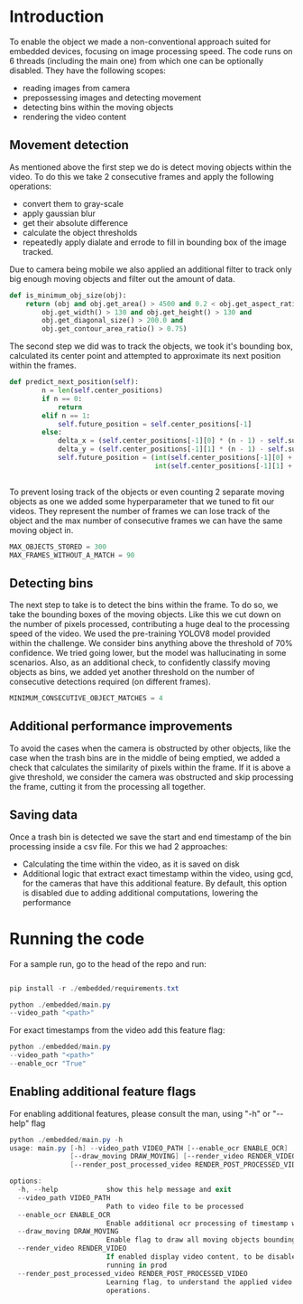 # Introduction

To enable the object we made a non-conventional approach suited for embedded devices, focusing on image processing speed. The code runs on 6 threads (including the main one) from which one can be optionally disabled. They have the following scopes:

- reading images from camera
- prepossessing images and detecting movement
- detecting bins within the moving objects
- rendering the video content

## Movement detection
As mentioned above the first step we do is 
detect moving objects within the video. To do this we take 2 consecutive frames and apply the following operations:

- convert them to gray-scale
- apply gaussian blur
- get their absolute difference 
- calculate the object thresholds
- repeatedly apply dialate and errode to fill in bounding box of the image tracked.

Due to camera being mobile we also applied an additional filter to track only big enough moving objects and filter out the amount of data.

```python
def is_minimum_obj_size(obj):
    return (obj and obj.get_area() > 4500 and 0.2 < obj.get_aspect_ratio() < 4.0 and
        obj.get_width() > 130 and obj.get_height() > 130 and
        obj.get_diagonal_size() > 200.0 and
        obj.get_contour_area_ratio() > 0.75)
```

The second step we did was to track the objects, we took it's bounding box, calculated its center point and attempted to approximate its next position within the frames.

```python
def predict_next_position(self):
        n = len(self.center_positions)
        if n == 0:
            return
        elif n == 1:
            self.future_position = self.center_positions[-1]
        else:
            delta_x = (self.center_positions[-1][0] * (n - 1) - self.sum_center_pos[0]) / ((n * (n - 1)) / 2.0)
            delta_y = (self.center_positions[-1][1] * (n - 1) - self.sum_center_pos[1]) / ((n * (n - 1)) / 2.0)
            self.future_position = (int(self.center_positions[-1][0] + delta_x),
                                    int(self.center_positions[-1][1] + delta_y))
                                    
```

To prevent losing track of the objects or even counting 2 separate moving objects as one we added some hyperparameter that we tuned to fit our videos. They represent the number of frames we can lose track of the object and the max number of consecutive frames we can have the same moving object in.

```python
MAX_OBJECTS_STORED = 300
MAX_FRAMES_WITHOUT_A_MATCH = 90
```

## Detecting bins

The next step to take is to detect the bins within the frame. To do so, we take the bounding boxes of the moving objects. Like this we cut down on the number of pixels processed, contributing a huge deal to the processing speed of the video. We used the pre-training YOLOV8 model provided within the challenge. We consider bins anything above the threshold of 70% confidence. We tried going lower, but the model was hallucinating in some scenarios. Also, as an additional check, to confidently classify moving objects as bins, we added yet another threshold on the number of consecutive detections required (on different frames).

```python
MINIMUM_CONSECUTIVE_OBJECT_MATCHES = 4
```

## Additional performance improvements

To avoid the cases when the camera is obstructed by other objects, like the case when the trash bins are in the middle of being emptied, we added a check that calculates the similarity of pixels within the frame. If it is above a give threshold, we consider the camera was obstructed and skip processing the frame, cutting it from the processing all together. 


## Saving data

Once a trash bin is detected we save the start and end timestamp of the bin processing inside a csv file. For this we had 2 approaches:

- Calculating the time within the video, as it is saved on disk
- Additional logic that extract exact timestamp within the video, using gcd, for the cameras that have this additional feature. By default, this option is disabled due to adding additional computations, lowering the performance


# Running the code

For a sample run, go to the head of the repo and run: 

```ps1

pip install -r ./embedded/requirements.txt

python ./embedded/main.py
--video_path "<path>"

```

For exact timestamps from the video add this feature flag:

```ps1
python ./embedded/main.py
--video_path "<path>"
--enable_ocr "True"
```

## Enabling additional feature flags

For enabling additional features, please consult the man, using "-h" or "--help" flag

```ps1
python ./embedded/main.py -h
usage: main.py [-h] --video_path VIDEO_PATH [--enable_ocr ENABLE_OCR]
               [--draw_moving DRAW_MOVING] [--render_video RENDER_VIDEO]
               [--render_post_processed_video RENDER_POST_PROCESSED_VIDEO]

options:
  -h, --help            show this help message and exit
  --video_path VIDEO_PATH
                        Path to video file to be processed
  --enable_ocr ENABLE_OCR
                        Enable additional ocr processing of timestamp within video
  --draw_moving DRAW_MOVING
                        Enable flag to draw all moving objects bounding boxes
  --render_video RENDER_VIDEO
                        If enabled display video content, to be disabled when
                        running in prod
  --render_post_processed_video RENDER_POST_PROCESSED_VIDEO
                        Learning flag, to understand the applied video processing
                        operations.
```




